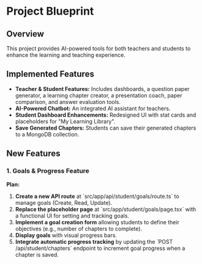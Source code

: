 
# Project Blueprint

## Overview

This project provides AI-powered tools for both teachers and students to enhance the learning and teaching experience.

## Implemented Features

*   **Teacher & Student Features:** Includes dashboards, a question paper generator, a learning chapter creator, a presentation coach, paper comparison, and answer evaluation tools.
*   **AI-Powered Chatbot:** An integrated AI assistant for teachers.
*   **Student Dashboard Enhancements:** Redesigned UI with stat cards and placeholders for "My Learning Library".
*   **Save Generated Chapters:** Students can save their generated chapters to a MongoDB collection.

## New Features

### 1. Goals & Progress Feature

**Plan:**

1.  **Create a new API route** at \`src/app/api/student/goals/route.ts\` to manage goals (Create, Read, Update).
2.  **Replace the placeholder page** at \`src/app/student/goals/page.tsx\` with a functional UI for setting and tracking goals.
3.  **Implement a goal creation form** allowing students to define their objectives (e.g., number of chapters to complete).
4.  **Display goals** with visual progress bars.
5.  **Integrate automatic progress tracking** by updating the \`POST /api/student/chapters\` endpoint to increment goal progress when a chapter is saved.
